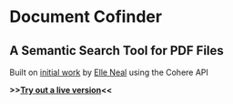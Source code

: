 # Document Cofinder
## A Semantic Search Tool for PDF Files
Built on [initial work](https://medium.com/@elle.neal_71064/f5a60cb797be) by [Elle Neal](https://github.com/ellenealds) using the Cohere API

**>>[Try out a live version](https://kayo-gh-document-semantic-search-main-sia0v5.streamlit.app/)<<**
